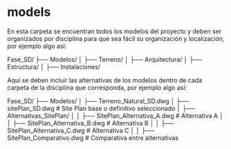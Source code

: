 # models

En esta carpeta se encuentran todos los modelos del proyecto y deben ser organizados por disciplina para que sea fácil su organización y localización, por ejemplo algo así:

Fase_SD/
├── Modelos/
│   ├── Terreno/
│   ├── Arquitectura/
│   ├── Estructura/
│   ├── Instalaciones/

Aquí se deben incluir las alternativas de los modelos dentro de cada carpeta de la disciplina que corresponda, por ejemplo algo así: 

Fase_SD/
├── Modelos/
│   ├── Terreno_Natural_SD.dwg
│   ├── sitePlan_SD.dwg    # Site Plan base o definitivo seleccionado
│   ├── Alternativas_SitePlan/
│   │   ├── SitePlan_Alternativa_A.dwg   # Alternativa A
│   │   ├── SitePlan_Alternativa_B.dwg   # Alternativa B
│   │   ├── SitePlan_Alternativa_C.dwg   # Alternativa C
│   │   ├── SitePlan_Comparativo.dwg     # Comparativa entre alternativas
